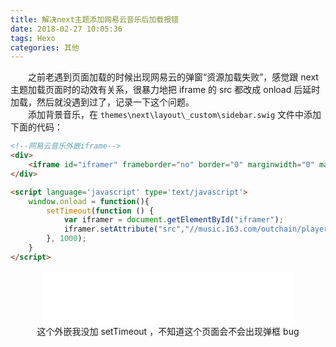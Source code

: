 ```yaml
---
title: 解决next主题添加网易云音乐后加载报错
date: 2018-02-27 10:05:36
tags: Hexo
categories: 其他
---
```

　　之前老遇到页面加载的时候出现网易云的弹窗“资源加载失败”，感觉跟 next 主题加载页面时的动效有关系，很暴力地把 iframe 的 src 都改成 onload 后延时加载，然后就没遇到过了，记录一下这个问题。<!--more-->  
　　添加背景音乐，在 `themes\next\layout\_custom\sidebar.swig` 文件中添加下面的代码：
```html
<!--网易云音乐外嵌iframe-->
<div>
	<iframe id="iframer" frameborder="no" border="0" marginwidth="0" marginheight="0" width=220 height=86 src=""></iframe>
</div>

<script language='javascript' type='text/javascript'>
	window.onload = function(){
		setTimeout(function () {
			var iframer = document.getElementById("iframer");
			iframer.setAttribute("src","//music.163.com/outchain/player?type=2&id=442308&auto=0&height=66");
		}, 1000);
	}
</script>
```
<div style="text-align:center">
    <iframe id="iframer" frameborder="no" border="0" marginwidth="0" marginheight="0" width=400 height=86 src="//music.163.com/outchain/player?type=2&id=442308&auto=0&height=66"></iframe>
	<br/>这个外嵌我没加 setTimeout ，不知道这个页面会不会出现弹框 bug
</div>